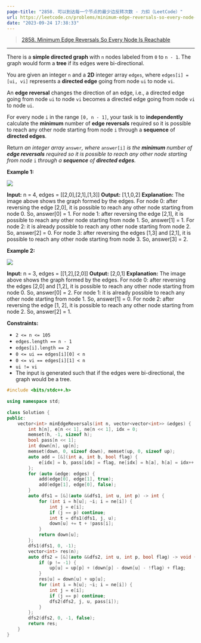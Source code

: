 ```yaml
---
page-title: "2858. 可以到达每一个节点的最少边反转次数 - 力扣（LeetCode）"
url: https://leetcode.cn/problems/minimum-edge-reversals-so-every-node-is-reachable/description/
date: "2023-09-24 17:38:33"
---
```


> [2858\. Minimum Edge Reversals So Every Node Is Reachable](https://leetcode.cn/problems/minimum-edge-reversals-so-every-node-is-reachable/)

---

There is a **simple directed graph** with `n` nodes labeled from `0` to `n - 1`. The graph would form a **tree** if its edges were bi-directional.

You are given an integer `n` and a **2D** integer array `edges`, where `edges[i] = [ui, vi]` represents a **directed edge** going from node `ui` to node `vi`.

An **edge reversal** changes the direction of an edge, i.e., a directed edge going from node `ui` to node `vi` becomes a directed edge going from node `vi` to node `ui`.

For every node `i` in the range `[0, n - 1]`, your task is to **independently** calculate the **minimum** number of **edge reversals** required so it is possible to reach any other node starting from node `i` through a **sequence** of **directed edges**.

Return *an integer array* `answer`*, where* `answer[i]` *is the* ***minimum** number of **edge reversals** required so it is possible to reach any other node starting from node* `i` *through a **sequence** of **directed edges**.*

**Example 1:**

![](https://assets.leetcode.com/uploads/2023/08/26/image-20230826221104-3.png)

**Input:** n = 4, edges = \[\[2,0\],\[2,1\],\[1,3\]\]
**Output:** \[1,1,0,2\]
**Explanation:** The image above shows the graph formed by the edges.
For node 0: after reversing the edge \[2,0\], it is possible to reach any other node starting from node 0.
So, answer\[0\] = 1.
For node 1: after reversing the edge \[2,1\], it is possible to reach any other node starting from node 1.
So, answer\[1\] = 1.
For node 2: it is already possible to reach any other node starting from node 2.
So, answer\[2\] = 0.
For node 3: after reversing the edges \[1,3\] and \[2,1\], it is possible to reach any other node starting from node 3.
So, answer\[3\] = 2.

**Example 2:**

![](https://assets.leetcode.com/uploads/2023/08/26/image-20230826225541-2.png)

**Input:** n = 3, edges = \[\[1,2\],\[2,0\]\]
**Output:** \[2,0,1\]
**Explanation:** The image above shows the graph formed by the edges.
For node 0: after reversing the edges \[2,0\] and \[1,2\], it is possible to reach any other node starting from node 0.
So, answer\[0\] = 2.
For node 1: it is already possible to reach any other node starting from node 1.
So, answer\[1\] = 0.
For node 2: after reversing the edge \[1, 2\], it is possible to reach any other node starting from node 2.
So, answer\[2\] = 1.

**Constraints:**

-   `2 <= n <= 105`
-   `edges.length == n - 1`
-   `edges[i].length == 2`
-   `0 <= ui == edges[i][0] < n`
-   `0 <= vi == edges[i][1] < n`
-   `ui != vi`
-   The input is generated such that if the edges were bi-directional, the graph would be a tree.
```cpp
#include <bits/stdc++.h>  
  
using namespace std;  
  
class Solution {  
public:  
    vector<int> minEdgeReversals(int n, vector<vector<int>> &edges) {  
        int h[n], e[n << 1], ne[n << 1], idx = 0;  
        memset(h, -1, sizeof h);  
        bool pass[n << 1];  
        int down[n], up[n];  
        memset(down, 0, sizeof down), memset(up, 0, sizeof up);  
        auto add = [&](int a, int b, bool flag) {  
            e[idx] = b, pass[idx] = flag, ne[idx] = h[a], h[a] = idx++;  
        };  
        for (auto &edge: edges) {  
            add(edge[0], edge[1], true);  
            add(edge[1], edge[0], false);  
        }  
        auto dfs1 = [&](auto &&dfs1, int u, int p) -> int {  
            for (int i = h[u]; ~i; i = ne[i]) {  
                int j = e[i];  
                if (j == p) continue;  
                int t = dfs1(dfs1, j, u);  
                down[u] += t + !pass[i];  
            }  
            return down[u];  
        };  
        dfs1(dfs1, 0, -1);  
        vector<int> res(n);  
        auto dfs2 = [&](auto &&dfs2, int u, int p, bool flag) -> void {  
            if (p != -1) {  
                up[u] = up[p] + (down[p] - down[u] - !flag) + flag;  
            }  
            res[u] = down[u] + up[u];  
            for (int i = h[u]; ~i; i = ne[i]) {  
                int j = e[i];  
                if (j == p) continue;  
                dfs2(dfs2, j, u, pass[i]);  
            }  
        };  
        dfs2(dfs2, 0, -1, false);  
        return res;  
    }  
}
```